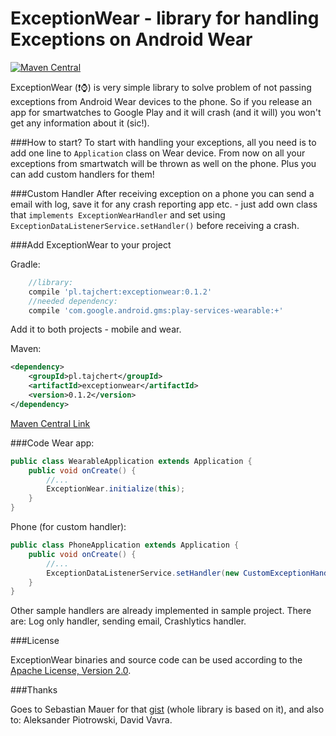 ExceptionWear - library for handling Exceptions on Android Wear
=======

[![Maven Central](https://maven-badges.herokuapp.com/maven-central/pl.tajchert/exceptionwear/badge.svg?style=flat)](https://maven-badges.herokuapp.com/maven-central/pl.tajchert/exceptionwear)


ExceptionWear (:exclamation::watch:) is very simple library to solve problem of not passing exceptions from Android Wear devices to the phone. So if you release an app for smartwatches to Google Play and it will crash (and it will) you won't get any information about it (sic!).

###How to start?
To start with handling your exceptions, all you need is to add one line to `Application` class on Wear device. From now on all your exceptions from smartwatch will be thrown as well on the phone. Plus you can add custom handlers for them!

###Custom Handler
After receiving exception on a phone you can send a email with log, save it for any crash reporting app etc. - just add own class that `implements ExceptionWearHandler` and set using `ExceptionDataListenerService.setHandler()` before receiving a crash.

###Add ExceptionWear to your project

Gradle:
```gradle
    //library:
    compile 'pl.tajchert:exceptionwear:0.1.2'
    //needed dependency:
    compile 'com.google.android.gms:play-services-wearable:+'
```
Add it to both projects - mobile and wear.

Maven:
```xml
<dependency>
    <groupId>pl.tajchert</groupId>
    <artifactId>exceptionwear</artifactId>
    <version>0.1.2</version>
</dependency>
```

[Maven Central Link](http://search.maven.org/#search%7Cga%7C1%7Cg%3A%22pl.tajchert%22%20AND%20a%3A%22exceptionwear%22)

###Code
Wear app:
```java
public class WearableApplication extends Application {
    public void onCreate() {
        //...
        ExceptionWear.initialize(this);
    }
}
```
Phone (for custom handler):
```java
public class PhoneApplication extends Application {
    public void onCreate() {
        //...
        ExceptionDataListenerService.setHandler(new CustomExceptionHandler());//need to implements ExceptionWearHandler
    }
}
```
Other sample handlers are already implemented in sample project. There are: Log only handler, sending email, Crashlytics handler.

###License

ExceptionWear binaries and source code can be used according to the [Apache License, Version 2.0](LICENSE).

###Thanks

Goes to Sebastian Mauer for that [gist](https://gist.github.com/mauimauer/c6f40ec89863906e3b7a) (whole library is based on it), and also to: Aleksander Piotrowski, David Vavra.
